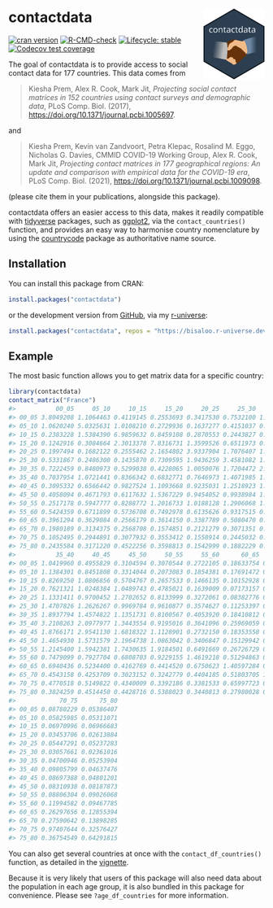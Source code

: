 
<!-- README.md is generated from README.Rmd. Please edit that file -->

# contactdata <img src="man/figures/logo.svg" align="right" alt="" width="120" />

<!-- badges: start -->

[![cran
version](https://www.r-pkg.org/badges/version-ago/contactdata)](https://cran.r-project.org/package=contactdata/)
[![R-CMD-check](https://github.com/Bisaloo/contactdata/actions/workflows/R-CMD-check.yaml/badge.svg)](https://github.com/Bisaloo/contactdata/actions/workflows/R-CMD-check.yaml)
[![Lifecycle:
stable](https://img.shields.io/badge/lifecycle-stable-brightgreen.svg)](https://lifecycle.r-lib.org/articles/stages.html)
[![Codecov test
coverage](https://codecov.io/gh/Bisaloo/contactdata/branch/main/graph/badge.svg)](https://codecov.io/gh/Bisaloo/contactdata?branch=main)
<!-- badges: end -->

The goal of contactdata is to provide access to social contact data for
177 countries. This data comes from

> Kiesha Prem, Alex R. Cook, Mark Jit, *Projecting social contact
> matrices in 152 countries using contact surveys and demographic data*,
> PLoS Comp. Biol. (2017),
> <https://doi.org/10.1371/journal.pcbi.1005697>.

and

> Kiesha Prem, Kevin van Zandvoort, Petra Klepac, Rosalind M. Eggo,
> Nicholas G. Davies, CMMID COVID-19 Working Group, Alex R. Cook, Mark
> Jit, *Projecting contact matrices in 177 geographical regions: An
> update and comparison with empirical data for the COVID-19 era*, PLoS
> Comp. Biol. (2021), <https://doi.org/10.1371/journal.pcbi.1009098>.

(please cite them in your publications, alongside this package).

contactdata offers an easier access to this data, makes it readily
compatible with [tidyverse](https://www.tidyverse.org/) packages, such
as [ggplot2](https://ggplot2.tidyverse.org/), via the
`contact_countries()` function, and provides an easy way to harmonise
country nomenclature by using the
[countrycode](https://cran.r-project.org/package=countrycode) package as
authoritative name source.

## Installation

You can install this package from CRAN:

``` r
install.packages("contactdata")
```

or the development version from [GitHub](https://github.com/bisaloo),
via my [r-universe](https://bisaloo.r-universe.dev/):

``` r
install.packages("contactdata", repos = "https://bisaloo.r-universe.dev")
```

## Example

The most basic function allows you to get matrix data for a specific
country:

``` r
library(contactdata)
contact_matrix("France")
#>           00_05     05_10     10_15     15_20     20_25     25_30     30_35
#> 00_05 3.8049208 1.1064463 0.4119145 0.2553693 0.3417530 0.7532100 1.2090488
#> 05_10 1.0620240 5.0325631 1.0108210 0.2729936 0.1637277 0.4151037 0.9207158
#> 10_15 0.2383228 1.5384390 6.9859632 0.8459108 0.2870553 0.2443827 0.4032533
#> 15_20 0.1242916 0.3084664 2.3013378 7.8316731 1.3599526 0.6511973 0.5309225
#> 20_25 0.1997494 0.1682122 0.2555462 2.1654802 3.9337904 1.7076407 1.1677744
#> 25_30 0.5331867 0.2486300 0.1435870 0.7309595 1.9436259 3.4581082 1.7769048
#> 30_35 0.7222459 0.8480973 0.5299038 0.4228065 1.0050076 1.7204472 2.9192993
#> 35_40 0.7037954 1.0721441 0.8366342 0.6832771 0.7646973 1.4071985 1.7597999
#> 40_45 0.3095332 0.6566442 0.9827524 1.1093668 0.9235031 1.2518923 1.5914371
#> 45_50 0.4058094 0.4671793 0.6117632 1.5367229 0.9454052 0.9938984 1.2592405
#> 50_55 0.2517178 0.5947777 0.8288772 1.2016733 1.0188128 1.2906068 1.1792561
#> 55_60 0.5424359 0.6711899 0.5736708 0.7492978 0.6135626 0.9317515 0.9175372
#> 60_65 0.3961294 0.3629084 0.2566179 0.3614150 0.3387789 0.5080470 0.6393848
#> 65_70 0.1980189 0.3134375 0.2568708 0.1574851 0.2121279 0.3071351 0.4501078
#> 70_75 0.1052495 0.2944891 0.3077932 0.3553412 0.1558914 0.2445032 0.2530902
#> 75_80 0.2435584 0.3171220 0.4522256 0.3598813 0.1542999 0.1882229 0.3050821
#>           35_40     40_45     45_50     50_55     55_60      60_65      65_70
#> 00_05 1.0419960 0.4955829 0.3104594 0.3070544 0.2722105 0.18633754 0.12804520
#> 05_10 1.1384301 0.8451808 0.3314044 0.2073083 0.1854381 0.17691472 0.11164899
#> 10_15 0.8269250 1.0806856 0.5704767 0.2657533 0.1466135 0.10152928 0.08817052
#> 15_20 0.7621321 1.0248384 1.0489743 0.4785021 0.1639009 0.07173157 0.05282605
#> 20_25 1.1331411 0.9700452 1.2702652 0.8133999 0.3272061 0.08382776 0.04576510
#> 25_30 1.4707826 1.2626267 0.9969784 0.9610877 0.3574627 0.11253397 0.05165248
#> 30_35 1.8937794 1.4574822 1.1351731 0.8100567 0.4053920 0.18410812 0.08541583
#> 35_40 3.2108263 2.0977977 1.3443554 0.9195016 0.3641096 0.25969059 0.15240004
#> 40_45 1.8766171 2.9541130 1.6818322 1.1128901 0.2732150 0.18353558 0.11084809
#> 45_50 1.4654930 1.5731579 2.1964738 1.0863042 0.3406847 0.15129942 0.08636681
#> 50_55 1.2145400 1.5942381 1.7430635 1.9184501 0.6491669 0.26726729 0.11850585
#> 55_60 0.7479099 0.7927704 0.6808703 0.9229155 1.4619218 0.51294863 0.21825949
#> 60_65 0.6940436 0.5234400 0.4162769 0.4414520 0.6750623 1.40597284 0.42649139
#> 65_70 0.4543158 0.4253709 0.3023152 0.3242779 0.4404185 0.51803705 1.00304348
#> 70_75 0.4770518 0.5149822 0.4340009 0.3392186 0.3381533 0.65997723 0.61920693
#> 75_80 0.3824259 0.4514450 0.4428716 0.5388023 0.3440813 0.27980028 0.36715407
#>            70_75      75_80
#> 00_05 0.08780229 0.05386407
#> 05_10 0.05825985 0.05311071
#> 10_15 0.06970996 0.06966683
#> 15_20 0.03453706 0.02613884
#> 20_25 0.05447291 0.05237283
#> 25_30 0.03057661 0.02361016
#> 30_35 0.04700946 0.05253904
#> 35_40 0.09805799 0.04637476
#> 40_45 0.08697388 0.04801201
#> 45_50 0.08310938 0.08187873
#> 50_55 0.08806304 0.09026068
#> 55_60 0.11994582 0.09467785
#> 60_65 0.26297656 0.12855394
#> 65_70 0.27590642 0.13898285
#> 70_75 0.97407644 0.32576427
#> 75_80 0.36754549 0.64291815
```

You can also get several countries at once with the
`contact_df_countries()` function, as detailed in the
[vignette](https://bisaloo.github.io/contactdata/articles/visualise.html).

Because it is very likely that users of this package will also need data
about the population in each age group, it is also bundled in this
package for convenience. Please see `?age_df_countries` for more
information.
